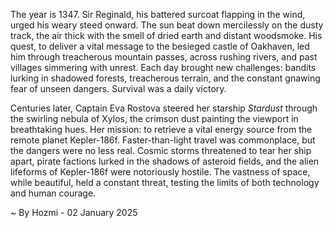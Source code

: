 
The year is 1347.  Sir Reginald, his battered surcoat flapping in the wind, urged his weary steed onward.  The sun beat down mercilessly on the dusty track, the air thick with the smell of dried earth and distant woodsmoke.  His quest, to deliver a vital message to the besieged castle of Oakhaven, led him through treacherous mountain passes, across rushing rivers, and past villages simmering with unrest.  Each day brought new challenges: bandits lurking in shadowed forests, treacherous terrain, and the constant gnawing fear of unseen dangers.  Survival was a daily victory.

Centuries later, Captain Eva Rostova steered her starship *Stardust* through the swirling nebula of Xylos, the crimson dust painting the viewport in breathtaking hues. Her mission: to retrieve a vital energy source from the remote planet Kepler-186f.  Faster-than-light travel was commonplace, but the dangers were no less real.  Cosmic storms threatened to tear her ship apart, pirate factions lurked in the shadows of asteroid fields, and the alien lifeforms of Kepler-186f were notoriously hostile.  The vastness of space, while beautiful, held a constant threat, testing the limits of both technology and human courage.

~ By Hozmi - 02 January 2025
